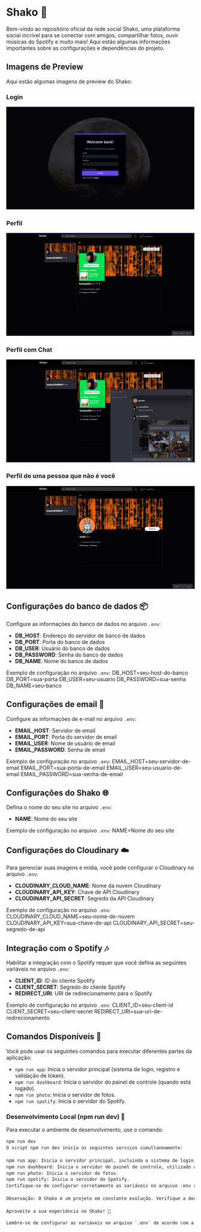 # Shako 🚀

Bem-vindo ao repositório oficial da rede social Shako, uma plataforma social incrível para se conectar com amigos, compartilhar fotos, ouvir músicas do Spotify e muito mais! Aqui estão algumas informações importantes sobre as configurações e dependências do projeto.

## Imagens de Preview

Aqui estão algumas imagens de preview do Shako:

### Login

![Login](https://raw.githubusercontent.com/kwy404/Shako/main/preview/login.png)

### Perfil

![Perfil](https://raw.githubusercontent.com/kwy404/Shako/main/preview/profile_1.png)

### Perfil com Chat

![Perfil com Chat](https://raw.githubusercontent.com/kwy404/Shako/main/preview/profile_2.png)

### Perfil de uma pessoa que não é você

![Perfil de uma pessoa que não é você](https://raw.githubusercontent.com/kwy404/Shako/main/preview/profile_strange.png)

## Configurações do banco de dados 📦

Configure as informações do banco de dados no arquivo `.env`:

- **DB_HOST**: Endereço do servidor de banco de dados
- **DB_PORT**: Porta do banco de dados
- **DB_USER**: Usuário do banco de dados
- **DB_PASSWORD**: Senha do banco de dados
- **DB_NAME**: Nome do banco de dados

Exemplo de configuração no arquivo `.env`:
DB_HOST=seu-host-do-banco
DB_PORT=sua-porta
DB_USER=seu-usuario
DB_PASSWORD=sua-senha
DB_NAME=seu-banco

## Configurações de email 📧

Configure as informações de e-mail no arquivo `.env`:

- **EMAIL_HOST**: Servidor de email
- **EMAIL_PORT**: Porta do servidor de email
- **EMAIL_USER**: Nome de usuário de email
- **EMAIL_PASSWORD**: Senha de email

Exemplo de configuração no arquivo `.env`:
EMAIL_HOST=seu-servidor-de-email
EMAIL_PORT=sua-porta-de-email
EMAIL_USER=seu-usuario-de-email
EMAIL_PASSWORD=sua-senha-de-email

## Configurações do Shako 🌐

Defina o nome do seu site no arquivo `.env`:

- **NAME**: Nome do seu site

Exemplo de configuração no arquivo `.env`:
NAME=Nome do seu site

## Configurações do Cloudinary ☁️

Para gerenciar suas imagens e mídia, você pode configurar o Cloudinary no arquivo `.env`:

- **CLOUDINARY_CLOUD_NAME**: Nome da nuvem Cloudinary
- **CLOUDINARY_API_KEY**: Chave de API Cloudinary
- **CLOUDINARY_API_SECRET**: Segredo da API Cloudinary

Exemplo de configuração no arquivo `.env`:
CLOUDINARY_CLOUD_NAME=seu-nome-de-nuvem
CLOUDINARY_API_KEY=sua-chave-de-api
CLOUDINARY_API_SECRET=seu-segredo-de-api

## Integração com o Spotify 🎶

Habilitar a integração com o Spotify requer que você defina as seguintes variáveis no arquivo `.env`:

- **CLIENT_ID**: ID do cliente Spotify
- **CLIENT_SECRET**: Segredo do cliente Spotify
- **REDIRECT_URI**: URI de redirecionamento para o Spotify

Exemplo de configuração no arquivo `.env`:
CLIENT_ID=seu-client-id
CLIENT_SECRET=seu-client-secret
REDIRECT_URI=sua-uri-de-redirecionamento

## Comandos Disponíveis 📜

Você pode usar os seguintes comandos para executar diferentes partes da aplicação:

- `npm run app`: Inicia o servidor principal (sistema de login, registro e validação de token).
- `npm run dashboard`: Inicia o servidor do painel de controle (quando está logado).
- `npm run photo`: Inicia o servidor de fotos.
- `npm run spotify`: Inicia o servidor do Spotify.

### Desenvolvimento Local (npm run dev) 🧪

Para executar o ambiente de desenvolvimento, use o comando:

```bash
npm run dev
O script npm run dev inicia os seguintes serviços simultaneamente:

npm run app: Inicia o servidor principal, incluindo o sistema de login, registro e validação de token.
npm run dashboard: Inicia o servidor do painel de controle, utilizado quando o usuário está logado na plataforma.
npm run photo: Inicia o servidor de fotos.
npm run spotify: Inicia o servidor do Spotify.
Certifique-se de configurar corretamente as variáveis no arquivo .env antes de executar os comandos.

Observação: O Shako é um projeto em constante evolução. Verifique a documentação e as atualizações mais recentes no repositório oficial.

Aproveite a sua experiência no Shako! 🎉
```

```bash
Lembre-se de configurar as variáveis no arquivo `.env` de acordo com a configuração específica do seu ambiente. Substitua os exemplos no arquivo `.env` pelos valores reais que você deseja usar.
```